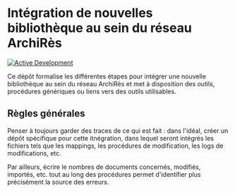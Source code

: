 # Intégration de nouvelles bibliothèque au sein du réseau ArchiRès

[![Active Development](https://img.shields.io/badge/Maintenance%20Level-Actively%20Developed-brightgreen.svg)](https://gist.github.com/cheerfulstoic/d107229326a01ff0f333a1d3476e068d)

Ce dépôt formalise les différentes étapes pour intégrer une nouvelle bibliothèque au sein du réseau ArchiRès et met à disposition des outils, procédures génériques ou liens vers des outils utilisables.

## Règles générales

Penser à toujours garder des traces de ce qui est fait : dans l'idéal, créer un dépôt spécifique pour cette itnégration, dans lequel seront intégrés les fichiers tels que les mappings, les procédures de modification, les logs de modifications, etc.

Par ailleurs, écrire le nombres de documents concernés, modifiés, importés, etc. tout au long des procédures permet d'identifier plus précisément la source des erreurs.